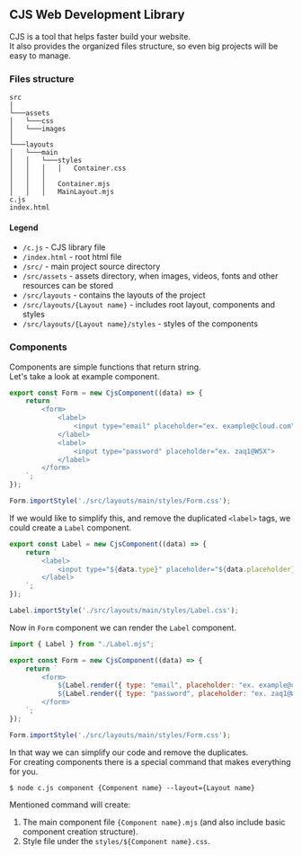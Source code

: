 ## CJS Web Development Library
CJS is a tool that helps faster build your website.<br>
It also provides the organized files structure, so even big projects will be easy to manage.

### Files structure
```
src
│
└───assets
│   └───css
│   └───images
│
└───layouts
│   └───main
│   │   └───styles
│   │   │   │   Container.css
│   │   │
│   │   │   Container.mjs
│   │   │   MainLayout.mjs
c.js
index.html
```

#### Legend
- `/c.js` - CJS library file
- `/index.html` - root html file
- `/src/` - main project source directory
- `/src/assets` - assets directory, when images, videos, fonts and other resources can be stored
- `/src/layouts` - contains the layouts of the project
- `/src/layouts/{Layout name}` - includes root layout, components and styles
- `/src/layouts/{Layout name}/styles` - styles of the components

### Components
Components are simple functions that return string.<br>
Let's take a look at example component.

```js
export const Form = new CjsComponent((data) => {
    return `
        <form>
            <label>
                <input type="email" placeholder="ex. example@cloud.com">
            </label>
            <label>
                <input type="password" placeholder="ex. zaq1@WSX">
            </label>
        </form>
    `;
});

Form.importStyle('./src/layouts/main/styles/Form.css');
```

If we would like to simplify this, and remove the duplicated `<label>` tags, we could create a `Label` component.

```js
export const Label = new CjsComponent((data) => {
    return `
        <label>
            <input type="${data.type}" placeholder="${data.placeholder}">
        </label>
    `;
});

Label.importStyle('./src/layouts/main/styles/Label.css');
```

Now in `Form` component we can render the `Label` component.

```js
import { Label } from "./Label.mjs";

export const Form = new CjsComponent((data) => {
    return `
        <form>
            ${Label.render({ type: "email", placeholder: "ex. example@cloud.com" })}
            ${Label.render({ type: "password", placeholder: "ex. zaq1@WSX" })}
        </form>
    `;
});

Form.importStyle('./src/layouts/main/styles/Form.css');
```

In that way we can simplify our code and remove the duplicates.<br>
For creating components there is a special command that makes everything for you.

```shell
$ node c.js component {Component name} --layout={Layout name}
```

Mentioned command will create:
1. The main component file `{Component name}.mjs` (and also include basic component creation structure).
2. Style file under the `styles/${Component name}.css`.